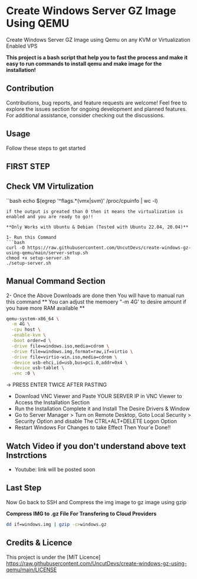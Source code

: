 # Create Windows Server GZ Image Using QEMU
Create Windows Server GZ Image using Qemu on any KVM or Virtualization Enabled VPS

**This project is a bash script that help you to fast the process and make it easy to run commands to install qemu and make image for the installation!**

## Contribution
Contributions, bug reports, and feature requests are welcome! Feel free to explore the issues section for ongoing development and planned features. For additional assistance, consider checking out the discussions.

## Usage
Follow these steps to get started

## FIRST STEP ##
## Check VM Virtulization ##
``bash
echo $(egrep '^flags.*(vmx|svm)' /proc/cpuinfo | wc -l)
```
if the output is greated than 0 then it means the virtualization is enabled and you are ready to go!!

**Only Works with Ubuntu & Debian (Tested with Ubuntu 22.04, 20.04)**

1- Run this Command 
```bash
curl -O https://raw.githubusercontent.com/UncutDevs/create-windows-gz-using-qemu/main/server-setup.sh
chmod +x setup-server.sh
./setup-server.sh
```

## Manual Command Section
2- Once the Above Downloads are done then You will have to manual run this command
** You can adjust the memoery "-m 4G' to desire amount if you have more RAM available  **

```bash
qemu-system-x86_64 \
  -m 4G \
  -cpu host \
  -enable-kvm \
  -boot order=d \
  -drive file=windows.iso,media=cdrom \
  -drive file=windows.img,format=raw,if=virtio \
  -drive file=virtio-win.iso,media=cdrom \
  -device usb-ehci,id=usb,bus=pci.0,addr=0x4 \
  -device usb-tablet \
  -vnc :0 \
```
-> PRESS ENTER TWICE AFTER PASTING 
- Download VNC Viewer and Paste YOUR SERVER IP in VNC Viewer to Access the Installation Section
- Run the Installation Complete it and Install The Desire Drivers & Window
- Go to Server Manager > Turn on Remote Desktop, Goto Local Security > Security Option and disable The CTRL+ALT+DELETE Logon Option
- Restart Windows For Changes to take Effect Then Your'e Done!!

## Watch Video if you don't understand above text Instrctions ##
- Youtube:  link will be posted soon
## Last Step ##
Now Go back to SSH and Compress the img image to gz image using gzip

**Compress IMG to .gz File For Transfering to Cloud Providers**
```bash
dd if=windows.img | gzip -c>windows.gz
```

## Credits & Licence
This project is under the [MIT Licence] https://raw.githubusercontent.com/UncutDevs/create-windows-gz-using-qemu/main/LICENSE
